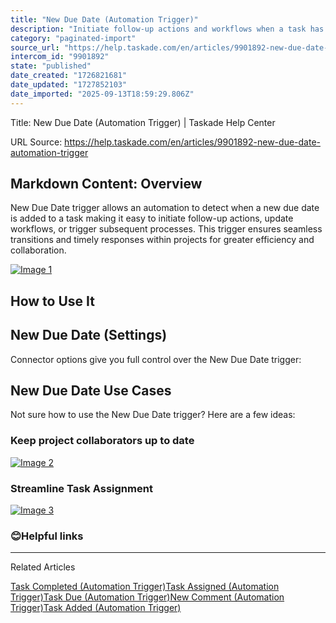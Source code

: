 ```yaml
---
title: "New Due Date (Automation Trigger)"
description: "Initiate follow-up actions and workflows when a task has a new due date added."
category: "paginated-import"
source_url: "https://help.taskade.com/en/articles/9901892-new-due-date-automation-trigger"
intercom_id: "9901892"
state: "published"
date_created: "1726821681"
date_updated: "1727852103"
date_imported: "2025-09-13T18:59:29.806Z"
---
```


Title: New Due Date (Automation Trigger) | Taskade Help Center

URL Source: https://help.taskade.com/en/articles/9901892-new-due-date-automation-trigger

Markdown Content:
**Overview**
------------

New Due Date trigger allows an automation to detect when a new due date is added to a task making it easy to initiate follow-up actions, update workflows, or trigger subsequent processes. This trigger ensures seamless transitions and timely responses within projects for greater efficiency and collaboration.

[![Image 1](https://downloads.intercomcdn.com/i/o/1186859104/d74ebd8b2b72e920963cbae6/CleanShot+2024-09-20+at+16_43_05%402x.png?expires=1757791800&signature=0364c75ae4a9bccc254ec33b251cb0e446fad045ea9271e2c8e06c8a24272f5e&req=dSEvEMF7lIBfXfMW1HO4zUquZyivyQYzF0Va3aIpYxLk3G2kPQDw%2BTzTYCzw%0AV27rcZJziwwSgX5Rrzw%3D%0A)](https://downloads.intercomcdn.com/i/o/1186859104/d74ebd8b2b72e920963cbae6/CleanShot+2024-09-20+at+16_43_05%402x.png?expires=1757791800&signature=0364c75ae4a9bccc254ec33b251cb0e446fad045ea9271e2c8e06c8a24272f5e&req=dSEvEMF7lIBfXfMW1HO4zUquZyivyQYzF0Va3aIpYxLk3G2kPQDw%2BTzTYCzw%0AV27rcZJziwwSgX5Rrzw%3D%0A)

**How to Use It**
-----------------

**New Due Date (Settings)**
---------------------------

Connector options give you full control over the New Due Date trigger:

**New Due Date Use Cases**
--------------------------

Not sure how to use the New Due Date trigger? Here are a few ideas:

### Keep project collaborators up to date

[![Image 2](https://downloads.intercomcdn.com/i/o/1186864903/fd52952e6825fa8f87c0762f/CleanShot+2024-09-20+at+16_48_40%402x.png?expires=1757791800&signature=550cc49df7eebfaadce0b766d65af8590d41054ed367bf3257b7d373b1407cb8&req=dSEvEMF4mYhfWvMW1HO4zZFYPCbjKfBAlTQ5laX%2BNxT6libPLXjT13UDA8Vx%0Anb0ReRUZ8H%2FuzoY2U%2BI%3D%0A)](https://downloads.intercomcdn.com/i/o/1186864903/fd52952e6825fa8f87c0762f/CleanShot+2024-09-20+at+16_48_40%402x.png?expires=1757791800&signature=550cc49df7eebfaadce0b766d65af8590d41054ed367bf3257b7d373b1407cb8&req=dSEvEMF4mYhfWvMW1HO4zZFYPCbjKfBAlTQ5laX%2BNxT6libPLXjT13UDA8Vx%0Anb0ReRUZ8H%2FuzoY2U%2BI%3D%0A)

### Streamline Task Assignment

[![Image 3](https://downloads.intercomcdn.com/i/o/1186868480/694cfc05d6420da95b012411/CleanShot+2024-09-20+at+16_52_33%402x.png?expires=1757791800&signature=4566482861cf465f3ac5477fabb9cfb23c90dd479ed7885b974034612cd0f913&req=dSEvEMF4lYVXWfMW1HO4zTEonKTsOVjfkT7DNGApNBeQJdjCcyoRFYqKozcc%0A906tL7tV5xiAAsGaTdg%3D%0A)](https://downloads.intercomcdn.com/i/o/1186868480/694cfc05d6420da95b012411/CleanShot+2024-09-20+at+16_52_33%402x.png?expires=1757791800&signature=4566482861cf465f3ac5477fabb9cfb23c90dd479ed7885b974034612cd0f913&req=dSEvEMF4lYVXWfMW1HO4zTEonKTsOVjfkT7DNGApNBeQJdjCcyoRFYqKozcc%0A906tL7tV5xiAAsGaTdg%3D%0A)

### 😊**Helpful links**

* * *

Related Articles

[Task Completed (Automation Trigger)](https://help.taskade.com/en/articles/9896278-task-completed-automation-trigger)[Task Assigned (Automation Trigger)](https://help.taskade.com/en/articles/9901065-task-assigned-automation-trigger)[Task Due (Automation Trigger)](https://help.taskade.com/en/articles/9901674-task-due-automation-trigger)[New Comment (Automation Trigger)](https://help.taskade.com/en/articles/9901735-new-comment-automation-trigger)[Task Added (Automation Trigger)](https://help.taskade.com/en/articles/10475712-task-added-automation-trigger)
